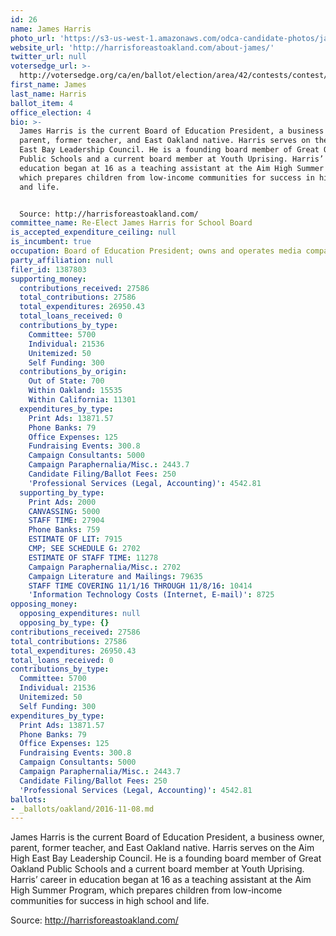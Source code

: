 ```yaml
---
id: 26
name: James Harris
photo_url: 'https://s3-us-west-1.amazonaws.com/odca-candidate-photos/james-harris.png'
website_url: 'http://harrisforeastoakland.com/about-james/'
twitter_url: null
votersedge_url: >-
  http://votersedge.org/ca/en/ballot/election/area/42/contests/contest/13219/candidate/130703?&county=Alameda%20County&election_authority_id=1
first_name: James
last_name: Harris
ballot_item: 4
office_election: 4
bio: >-
  James Harris is the current Board of Education President, a business owner,
  parent, former teacher, and East Oakland native. Harris serves on the Aim High
  East Bay Leadership Council. He is a founding board member of Great Oakland
  Public Schools and a current board member at Youth Uprising. Harris’ career in
  education began at 16 as a teaching assistant at the Aim High Summer Program,
  which prepares children from low-income communities for success in high school
  and life. 


  Source: http://harrisforeastoakland.com/
committee_name: Re-Elect James Harris for School Board
is_accepted_expenditure_ceiling: null
is_incumbent: true
occupation: Board of Education President; owns and operates media company in San Francisco
party_affiliation: null
filer_id: 1387803
supporting_money:
  contributions_received: 27586
  total_contributions: 27586
  total_expenditures: 26950.43
  total_loans_received: 0
  contributions_by_type:
    Committee: 5700
    Individual: 21536
    Unitemized: 50
    Self Funding: 300
  contributions_by_origin:
    Out of State: 700
    Within Oakland: 15535
    Within California: 11301
  expenditures_by_type:
    Print Ads: 13871.57
    Phone Banks: 79
    Office Expenses: 125
    Fundraising Events: 300.8
    Campaign Consultants: 5000
    Campaign Paraphernalia/Misc.: 2443.7
    Candidate Filing/Ballot Fees: 250
    'Professional Services (Legal, Accounting)': 4542.81
  supporting_by_type:
    Print Ads: 2000
    CANVASSING: 5000
    STAFF TIME: 27904
    Phone Banks: 759
    ESTIMATE OF LIT: 7915
    CMP; SEE SCHEDULE G: 2702
    ESTIMATE OF STAFF TIME: 11278
    Campaign Paraphernalia/Misc.: 2702
    Campaign Literature and Mailings: 79635
    STAFF TIME COVERING 11/1/16 THROUGH 11/8/16: 10414
    'Information Technology Costs (Internet, E-mail)': 8725
opposing_money:
  opposing_expenditures: null
  opposing_by_type: {}
contributions_received: 27586
total_contributions: 27586
total_expenditures: 26950.43
total_loans_received: 0
contributions_by_type:
  Committee: 5700
  Individual: 21536
  Unitemized: 50
  Self Funding: 300
expenditures_by_type:
  Print Ads: 13871.57
  Phone Banks: 79
  Office Expenses: 125
  Fundraising Events: 300.8
  Campaign Consultants: 5000
  Campaign Paraphernalia/Misc.: 2443.7
  Candidate Filing/Ballot Fees: 250
  'Professional Services (Legal, Accounting)': 4542.81
ballots:
- _ballots/oakland/2016-11-08.md
---
```

James Harris is the current Board of Education President, a business owner, parent, former teacher, and East Oakland native. Harris serves on the Aim High East Bay Leadership Council. He is a founding board member of Great Oakland Public Schools and a current board member at Youth Uprising. Harris’ career in education began at 16 as a teaching assistant at the Aim High Summer Program, which prepares children from low-income communities for success in high school and life. 

Source: http://harrisforeastoakland.com/
